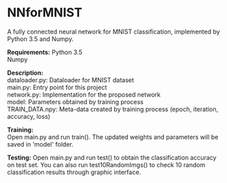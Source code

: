 # NNforMNIST
A fully connected neural network for MNIST classification, implemented by Python 3.5 and Numpy. 

**Requirements:**
Python 3.5  
Numpy  

**Description:**  
dataloader.py: Dataloader for MNIST dataset  
main.py: Entry point for this project  
network.py: Implementation for the proposed network  
model: Parameters obtained by training process  
TRAIN_DATA.npy: Meta-data created by training process (epoch, iteration, accuracy, loss)

**Training:**  
Open main.py and run train(). The updated weights and parameters will be saved in 'model' folder.

**Testing:**
Open main.py and run test() to obtain the classification accuracy on test set.
You can also run test10RandomImgs() to check 10 random classification results through graphic interface.
